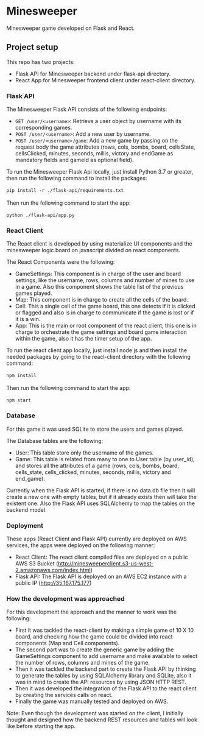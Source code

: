 # Minesweeper

Minesweeper game developed on Flask and React.

## Project setup

This repo has two projects:
- Flask API for Minesweeper backend under flask-api directory.
- React App for Minesweeper frontend client under react-client directory.

### Flask API

The Minesweeper Flask API consists of the following endpoints:

- `GET /user/<username>`: Retrieve a user object by username with its corresponding games.
- `POST /user/<username>`: Add a new user by username.
- `POST /user/<username>/game`: Add a new game by passing on the request body the game attributes (rows, cols, bombs, board, cellsState, cellsClicked, minutes, seconds, millis, victory and endGame as mandatory fields and gameId as optional field).

To run the Minesweeper Flask Api locally, just install Python 3.7 or greater, then run the following command to install the packages:<br /><br />
`pip install -r ./flask-api/requirements.txt`<br /><br />
Then run the following command to start the app:<br /><br />
`python ./flask-api/app.py`

### React Client

The React client is developed by using materialize UI components and the minesweeper logic board on javascript divided on react components.

The React Components were the following:
- GameSettings: This component is in charge of the user and board settings, like the username, rows, columns and number of mines to use in a game. Also this component shows the table list of the previous games played.
- Map: This component is in charge to create all the cells of the board.
- Cell: This a single cell of the game board, this one detects if it is clicked or flagged and also is in charge to communicate if the game is lost or if it is a win.
- App: This is the main or root component of the react client, this one is in charge to orchestrate the game settings and board game interaction within the game, also it has the timer setup of the app.

To run the react client app locally, just install node js and then install the needed packages by going to the reacl-client directory with the following command:<br /><br />
`npm install`<br /><br />
Then run the following command to start the app:<br /><br />
`npm start`

### Database

For this game it was used SQLite to store the users and games played.

The Database tables are the following:

- User: This table store only the username of the games.
- Game: This table is related from many to one to User table (by user_id), and stores all the attributes of a game (rows, cols, bombs, board, cells_state, cells_clicked, minutes, seconds, millis, victory and end_game).

Currently when the Flask API is started, if there is no data.db file then it will create a new one with empty tables, but if it already exists then will take the existent one. Also the Flask API uses SQLAlchemy to map the tables on the backend model.

### Deployment

These apps (React Client and Flask API) currently are deployed on AWS services, the apps were deployed on the following manner:

- React Client: The react client compiled files are deployed on a public AWS S3 Bucket (http://minesweeperclient.s3-us-west-2.amazonaws.com/index.html)
- Flask API: The Flask API is deployed on an AWS EC2 instance with a public IP (http://35.167.175.177)

### How the development was approached

For this development the approach and the manner to work was the following:

- First it was tackled the react-client by making a simple game of 10 X 10 board, and checking how the game could be divided into react components (Map and Cell components).
- The second part was to create the generic game by adding the GameSettings component to add username and make available to select the number of rows, columns and mines of the game.
- Then it was tackled the backend part to create the Flask API by thinking to generate the tables by using SQLAlchemy library and SQLite, also it was in mind to create the API resources by using JSON HTTP REST.
- Then it was developed the integration of the Flask API to the react client by creating the services calls on react.
- Finally the game was manually tested and deployed on AWS.

Note: Even though the development was started on the client, I initially thought and designed how the backend REST resources and tables will look like before starting the app.